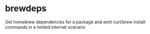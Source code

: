 # brewdeps
Get homebrew dependencies for a package and emit curl/brew install commands in a limited internet scenario
